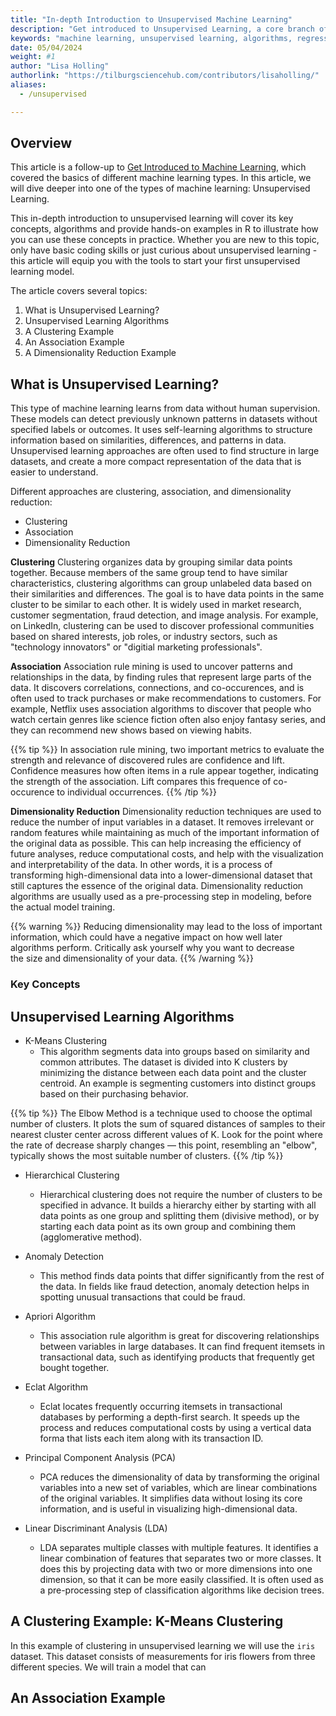 ```yaml
---
title: "In-depth Introduction to Unsupervised Machine Learning"
description: "Get introduced to Unsupervised Learning, a core branch of machine learning where the model learns \\\ to make predictions or decisions. This article explores unsupervised learning, its algorithms, and walks you through a simple example in R."
keywords: "machine learning, unsupervised learning, algorithms, regression, classification, R"
date: 05/04/2024
weight: #1
author: "Lisa Holling"
authorlink: "https://tilburgsciencehub.com/contributors/lisaholling/"
aliases:
  - /unsupervised

---
```


## Overview
This article is a follow-up to [Get Introduced to Machine Learning](/introduction), which covered the basics of different machine learning types. In this article, we will dive deeper into one of the types of machine learning: Unsupervised Learning.

This in-depth introduction to unsupervised learning will cover its key concepts, algorithms and provide hands-on examples in R to illustrate how you can use these concepts in practice. Whether you are new to this topic, only have basic coding skills or just curious about unsupervised learning - this article will equip you with the tools to start your first unsupervised learning model.

The article covers several topics:
1. What is Unsupervised Learning?
2. Unsupervised Learning Algorithms
3. A Clustering Example
4. An Association Example
5. A Dimensionality Reduction Example

## What is Unsupervised Learning?

This type of machine learning learns from data without human supervision. These models can detect previously unknown patterns in datasets without specified labels or outcomes. It uses self-learning algorithms to structure information based on similarities, differences, and patterns in data. Unsupervised learning approaches are often used to find structure in large datasets, and create a more compact representation of the data that is easier to understand.

Different approaches are clustering, association, and dimensionality reduction: 
* Clustering 
* Association 
* Dimensionality Reduction

**Clustering**
Clustering organizes data by grouping similar data points together. Because members of the same group tend to have similar characteristics, clustering algorithms can group unlabeled data based on their similarities and differences. The goal is to have data points in the same cluster to be similar to each other. It is widely used in market research, customer segmentation, fraud detection, and image analysis. For example, on LinkedIn, clustering can be used to discover professional communities based on shared interests, job roles, or industry sectors, such as "technology innovators" or "digitial marketing professionals". 

**Association**
Association rule mining is used to uncover patterns and relationships in the data, by finding rules that represent large parts of the data. It discovers correlations, connections, and co-occurences, and is often used to track purchases or make recommendations to customers. For example, Netflix uses association algorithms to discover that people who watch certain genres like science fiction often also enjoy fantasy series, and they can recommend new shows based on viewing habits.

{{% tip %}}
In association rule mining, two important metrics to evaluate the strength and relevance of discovered rules are confidence and lift. Confidence measures how often items in a rule appear together, indicating the strength of the association. Lift compares this frequence of co-occurence to individual occurrences.
{{% /tip %}}

**Dimensionality Reduction**
Dimensionality reduction techniques are used to reduce the number of input variables in a dataset. It removes irrelevant or random features while maintaining as much of the important information of the original data as possible. This can help increasing the efficiency of future analyses, reduce computational costs, and help with the visualization and interpretability of the data. In other words, it is a process of transforming high-dimensional data into a lower-dimensional dataset that still captures the essence of the original data. Dimensionality reduction algorithms are usually used as a pre-processing step in modeling, before the actual model training. 

{{% warning %}}
Reducing dimensionality may lead to the loss of important information, which could have a negative impact on how well later algorithms perform. Critically ask yourself why you want to decrease the size and dimensionality of your data.
{{% /warning %}}

### Key Concepts

## Unsupervised Learning Algorithms
<!-- clustering -->
- K-Means Clustering
  - This algorithm segments data into groups based on similarity and common attributes. The dataset is divided into K clusters by minimizing the distance between each data point and the cluster centroid. An example is segmenting customers into distinct groups based on their purchasing behavior.
  
{{% tip %}}
The Elbow Method is a technique used to choose the optimal number of clusters. It plots the sum of squared distances of samples to their nearest cluster center across different values of K. Look for the point where the rate of decrease sharply changes — this point, resembling an "elbow", typically shows the most suitable number of clusters.
{{% /tip %}}

- Hierarchical Clustering
  - Hierarchical clustering does not require the number of clusters to be specified in advance. It builds a hierarchy either by starting with all data points as one group and splitting them (divisive method), or by starting each data point as its own group and combining them (agglomerative method). 

- Anomaly Detection
  - This method finds data points that differ significantly from the rest of the data. In fields like fraud detection, anomaly detection helps in spotting unusual transactions that could be fraud.

<!-- association -->
- Apriori Algorithm
  - This association rule algorithm is great for discovering relationships between variables in large databases. It can find frequent itemsets in transactional data, such as identifying products that frequently get bought together. 


- Eclat Algorithm
  - Eclat locates frequently occurring itemsets in transactional databases by performing a depth-first search. It speeds up the process and reduces computational costs by using a vertical data forma that lists each item along with its transaction ID.


<!-- Dimensionality -->
<!-- https://www.geeksforgeeks.org/dimensionality-reduction/ -->
- Principal Component Analysis (PCA)
  - PCA reduces the dimensionality of data by transforming the original variables into a new set of variables, which are linear combinations of the original variables. It simplifies data without losing its core information, and is useful in visualizing high-dimensional data.

- Linear Discriminant Analysis (LDA)
  - LDA separates multiple classes with multiple features. It identifies a linear combination of features that separates two or more classes. It does this by projecting data with two or more dimensions into one dimension, so that it can be more easily classified. It is often used as a pre-processing step of classification algorithms like decision trees. 

## A Clustering Example: K-Means Clustering

In this example of clustering in unsupervised learning we will use the `iris` dataset. This dataset consists of measurements for iris flowers from three different species. We will train a model that can 


## An Association Example

<!-- 
Media platforms use clustering to categorize articles on the same topics 
Defining customer personas
Recommendation engines; discover data trends to develop more effective cross-selling strategies
-->

<!-- https://medium.com/data-science-vibes/association-rule-part-1-f37e3cc545a0 on Association algorithms and Netflix/Supermarket example-->